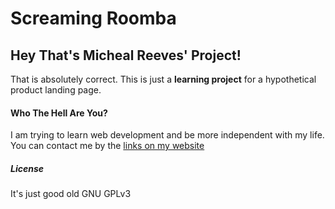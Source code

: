 # Screaming Roomba

## Hey That's Micheal Reeves' Project!
That is absolutely correct. This is just a **learning project** for a hypothetical product landing page.

#### Who The Hell Are You?
I am trying to learn web development and be more independent with my life.  
You can contact me by the [links on my website](https://ardasevinc.me)

##### License
It's just good old GNU GPLv3 

